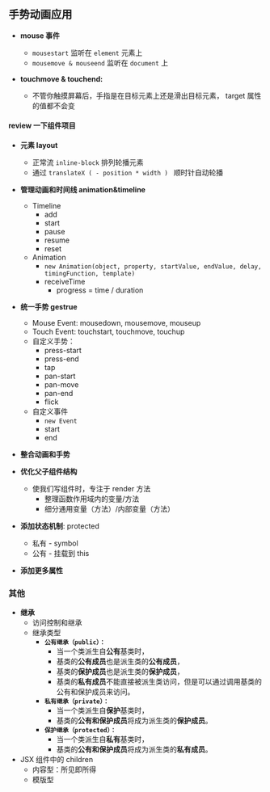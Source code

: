 ## 手势动画应用

- **mouse 事件**
  - `mousestart` 监听在 `element` 元素上
  - `mousemove & mouseend` 监听在 `document` 上
- **touchmove & touchend:**

  - 不管你触摸屏幕后，手指是在目标元素上还是滑出目标元素， target 属性的值都不会变

#### review 一下组件项目

- **元素 layout**
  - 正常流 `inline-block` 排列轮播元素
  - 通过 `translateX ( - position * width ) ` 顺时针自动轮播
- **管理动画和时间线 animation&timeline**
  - Timeline
    - add
    - start
    - pause
    - resume
    - reset
  - Animation
    - `new Animation(object, property, startValue, endValue, delay, timingFunction, template)`
    - receiveTime
      - progress = time / duration
- **统一手势 gestrue**
  - Mouse Event: mousedown, mousemove, mouseup
  - Touch Event: touchstart, touchmove, touchup
  - 自定义手势：
    - press-start
    - press-end
    - tap
    - pan-start
    - pan-move
    - pan-end
    - flick
  - 自定义事件
    - `new Event`
    - start
    - end
- **整合动画和手势**
- **优化父子组件结构**

  - 使我们写组件时，专注于 render 方法
    - 整理函数作用域内的变量/方法
    - 细分通用变量（方法）/内部变量（方法）

- **添加状态机制**: protected
  - 私有 - symbol
  - 公有 - 挂载到 this
- **添加更多属性**

### 其他

- **继承**
  - 访问控制和继承
  - 继承类型
    - **`公有继承（public）：`**
      - 当一个类派生自**公有**基类时，
      - 基类的**公有成员**也是派生类的**公有成员**，
      - 基类的**保护成员**也是派生类的**保护成员**，
      - 基类的**私有成员**不能直接被派生类访问，但是可以通过调用基类的公有和保护成员来访问。
    - **`私有继承（private）：`**
      - 当一个类派生自**保护**基类时，
      - 基类的**公有和保护成员**将成为派生类的**保护成员**。
    - **`保护继承（protected）：`**
      - 当一个类派生自**私有**基类时，
      - 基类的**公有和保护成员**将成为派生类的**私有成员**。
- JSX 组件中的 children
  - 内容型：所见即所得
  - 模版型
   